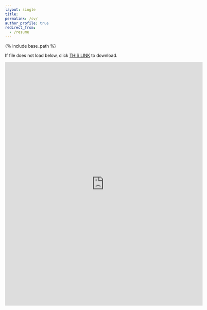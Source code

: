 ```yaml
---
layout: single
title:
permalink: /cv/
author_profile: true
redirect_from:
  - /resume
---
```


{% include base_path %}

If file does not load below, click [THIS LINK](https://jacobhmoore.github.io/files/Jacob_Moore_CV_202110.pdf) to download.

<embed src="https://jacobhmoore.github.io/files/Jacob_Moore_CV_202110.pdf" width="650" height="800" type='application/pdf'>
